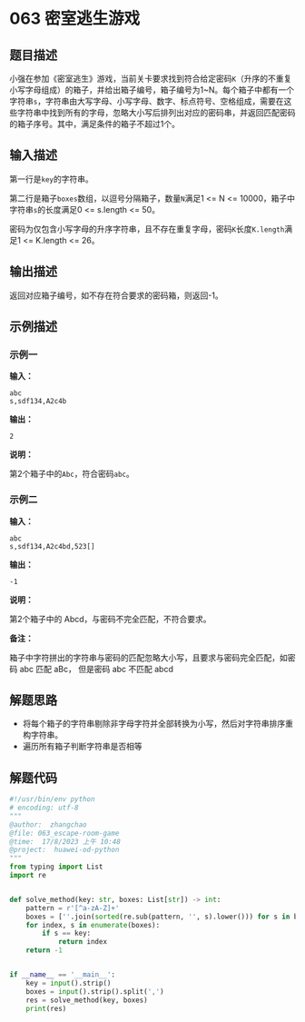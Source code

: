 # 063 密室逃生游戏

## 题目描述

小强在参加《密室逃生》游戏，当前关卡要求找到符合给定密码`K`（升序的不重复小写字母组成）的箱子，并给出箱子编号，箱子编号为1\~N。每个箱子中都有一个字符串`s`，字符串由大写字母、小写字母、数字、标点符号、空格组成，需要在这些字符串中找到所有的字母，忽略大小写后排列出对应的密码串，并返回匹配密码的箱子序号。其中，满足条件的箱子不超过1个。

## 输入描述

第一行是`key`的字符串。

第二行是箱子`boxes`数组，以逗号分隔箱子，数量`N`满足1 <= N <= 10000，箱子中字符串`s`的长度满足0 <= s.length <= 50。

密码为仅包含小写字母的升序字符串，且不存在重复字母，密码`K`长度`K.length`满足1 <= K.length <= 26。

## 输出描述

返回对应箱子编号，如不存在符合要求的密码箱，则返回-1。

## 示例描述

### 示例一

**输入：**
```text
abc
s,sdf134,A2c4b
```

**输出：**
```text
2
```
**说明：**

第2个箱子中的`Abc`，符合密码`abc`。

### 示例二

**输入：**
```text
abc
s,sdf134,A2c4bd,523[]
```

**输出：**
```text
-1
```

**说明：**

第2个箱子中的 Abcd，与密码不完全匹配，不符合要求。

**备注：**

箱子中字符拼出的字符串与密码的匹配忽略大小写，且要求与密码完全匹配，如密码 abc 匹配 aBc，
但是密码 abc 不匹配 abcd

## 解题思路
+ 将每个箱子的字符串剔除非字母字符并全部转换为小写，然后对字符串排序重构字符串。
+ 遍历所有箱子判断字符串是否相等

   

## 解题代码

```python
#!/usr/bin/env python
# encoding: utf-8
"""
@author:  zhangchao
@file: 063_escape-room-game
@time:  17/8/2023 上午 10:48
@project:  huawei-od-python 
"""
from typing import List
import re


def solve_method(key: str, boxes: List[str]) -> int:
    pattern = r'[^a-zA-Z]+'
    boxes = [''.join(sorted(re.sub(pattern, '', s).lower())) for s in boxes]
    for index, s in enumerate(boxes):
        if s == key:
            return index
    return -1


if __name__ == '__main__':
    key = input().strip()
    boxes = input().strip().split(',')
    res = solve_method(key, boxes)
    print(res)



```

